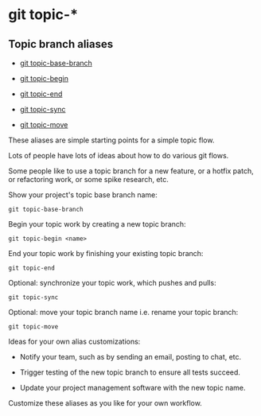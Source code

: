 # git topic-*

## Topic branch aliases

* [git topic-base-branch](../git-topic-base-branch)

* [git topic-begin](../git-topic-begin)

* [git topic-end](../git-topic-end)

* [git topic-sync](../git-topic-sync)

* [git topic-move](../git-topic-move)

These aliases are simple starting points for a simple topic flow.

Lots of people have lots of ideas about how to do various git flows.

Some people like to use a topic branch for a new feature, or a
hotfix patch, or refactoring work, or some spike research, etc.

Show your project's topic base branch name:

```shell
git topic-base-branch
```

Begin your topic work by creating a new topic branch:

```shell
git topic-begin <name>
```

End your topic work by finishing your existing topic branch:

```shell
git topic-end
```

Optional: synchronize your topic work, which pushes and pulls:

```shell
git topic-sync
```

Optional: move your topic branch name i.e. rename your topic branch:

```shell
git topic-move
```

Ideas for your own alias customizations:

  * Notify your team, such as by sending an email, posting to chat, etc.

  * Trigger testing of the new topic branch to ensure all tests succeed.

  * Update your project management software with the new topic name.

Customize these aliases as you like for your own workflow.

